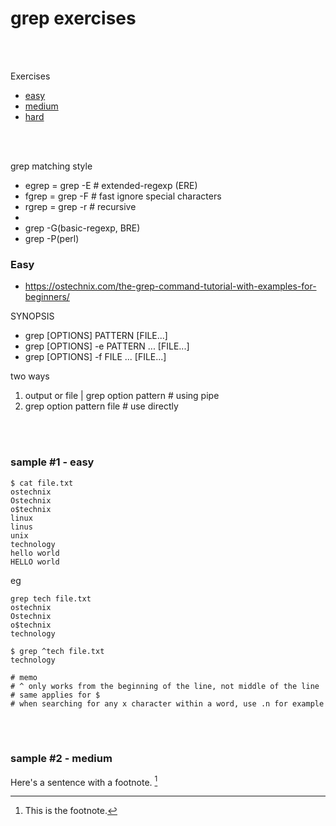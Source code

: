 # grep exercises

<br/>
<br/>

Exercises
- [easy](#easy)
- [medium](#medium)
- [hard](#hard)

<br/>
<br/>

grep matching style
- egrep = grep -E   # extended-regexp (ERE)
- fgrep = grep -F   # fast ignore special characters
- rgrep = grep -r   # recursive
- 
- grep -G(basic-regexp, BRE)
- grep -P(perl)

### Easy
- https://ostechnix.com/the-grep-command-tutorial-with-examples-for-beginners/

SYNOPSIS
- grep [OPTIONS] PATTERN [FILE...]
- grep [OPTIONS] -e PATTERN ... [FILE...]
- grep [OPTIONS] -f FILE ... [FILE...]

two ways
1. output or file | grep option pattern   # using pipe
2. grep option pattern file   # use directly

<br/>
<br/>

### sample #1 - easy <a name="easy"></a>

```
$ cat file.txt
ostechnix
Ostechnix
o$technix
linux
linus
unix
technology
hello world
HELLO world
```

eg

```console
grep tech file.txt
ostechnix
Ostechnix
o$technix
technology

$ grep ^tech file.txt
technology

# memo
# ^ only works from the beginning of the line, not middle of the line
# same applies for $
# when searching for any x character within a word, use .n for example
```

<br/>
<br/>

### sample #2 - medium <a name="medium"></a>























Here's a sentence with a footnote. [^1]

[^1]: This is the footnote.
